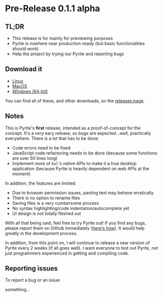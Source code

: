 # Pre-Release 0.1.1 alpha

## TL;DR

* This release is for mainly for previewing purposes
* Pyrite is nowhere near production-ready (but basic functionalities should work)
* Help the project by trying our Pyrite and reporting bugs

## Download it

* [Linux]()
* [MacOS]()
* [Windows (64-bit)]()

You can find all of these, and other downloads, on the [releases page]().

## Notes

This is Pyrite's **first** release, intended as a proof-of-concept for the concept. It's a *very* eary release, so bugs are expected...well, practically everywhere. There is a lot that has to be done:

* Code errors need to be fixed
* JavaScript code refactoring needs to be done (because some functions are over 50 lines long)
* Implement more of `Eel`'s native APIs to make it a true desktop application (because Pyrite is heavily dependent on web APIs at the moment)

In addition, the features are limited:

* Due to browser permission issues, pasting text may behave erratically
* There is no option to rename files
* Saving files is a very cumbersome process
* No syntax highlighting/code indentation/autocomplete yet
* UI design is not totally fleshed out

With all that being said, feel free to try Pyrite out! If you find any bugs, please report them on Github immediately ([here's how](#reporting-issues)). It would help greatly in the development process. 

In addition, from this point on, I will continue to release a new version of Pyrite every 2 weeks (if all goes well). I want everyone to test out Pyrite, not just programmers experienced in getting and compiling code.

## Reporting issues

To report a bug or an issue:

something...

